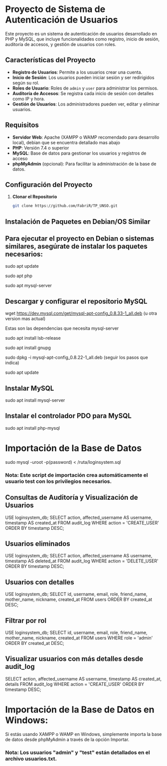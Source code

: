 # Proyecto de Sistema de Autenticación de Usuarios

Este proyecto es un sistema de autenticación de usuarios desarrollado en PHP y MySQL, que incluye funcionalidades como registro, inicio de sesión, auditoría de accesos, y gestión de usuarios con roles.

## Características del Proyecto

- **Registro de Usuarios**: Permite a los usuarios crear una cuenta.
- **Inicio de Sesión**: Los usuarios pueden iniciar sesión y ser redirigidos según su rol.
- **Roles de Usuario**: Roles de `admin` y `user` para administrar los permisos.
- **Auditoría de Accesos**: Se registra cada inicio de sesión con detalles como IP y hora.
- **Gestión de Usuarios**: Los administradores pueden ver, editar y eliminar usuarios.

## Requisitos

- **Servidor Web**: Apache (XAMPP o WAMP recomendado para desarrollo local), debian que se encuentra detallado mas abajo
- **PHP**: Versión 7.4 o superior
- **MySQL**: Base de datos para gestionar los usuarios y registros de acceso
- **phpMyAdmin** (opcional): Para facilitar la administración de la base de datos.

## Configuración del Proyecto

1. **Clonar el Repositorio**

   ```bash
   git clone https://github.com/FabriR/TP_UNSO.git

## Instalación de Paquetes en Debian/OS Similar

## Para ejecutar el proyecto en Debian o sistemas similares, asegúrate de instalar los paquetes necesarios:

sudo apt update

sudo apt php

sudo apt mysql-server

## Descargar y configurar el repositorio MySQL

wget https://dev.mysql.com/get/mysql-apt-config_0.8.33-1_all.deb (u otra version mas actual)

Estas son las dependencias que necesita mysql-server

sudo apt install lsb-release

sudo apt install gnupg

sudo dpkg -i mysql-apt-config_0.8.22-1_all.deb (seguir los pasos que indica)

sudo apt update 

## Instalar MySQL

sudo apt install mysql-server

## Instalar el controlador PDO para MySQL

sudo apt install php-mysql

# Importación de la Base de Datos

sudo mysql -uroot -p(password) < /ruta/loginsystem.sql 
### Nota: Este script de importación crea automáticamente el usuario test con los privilegios necesarios.

## Consultas de Auditoría y Visualización de Usuarios

USE loginsystem_db;
SELECT action, affected_username AS username, timestamp AS created_at
FROM audit_log
WHERE action = 'CREATE_USER'
ORDER BY timestamp DESC;

## Usuarios eliminados

USE loginsystem_db;
SELECT action, affected_username AS username, timestamp AS deleted_at
FROM audit_log
WHERE action = 'DELETE_USER'
ORDER BY timestamp DESC;

## Usuarios con detalles

USE loginsystem_db;
SELECT id, username, email, role, friend_name, mother_name, nickname, created_at
FROM users
ORDER BY created_at DESC;

## Filtrar por rol

USE loginsystem_db;
SELECT id, username, email, role, friend_name, mother_name, nickname, created_at
FROM users
WHERE role = 'admin'
ORDER BY created_at DESC;

## Visualizar usuarios con más detalles desde audit_log

SELECT action, affected_username AS username, timestamp AS created_at, details
FROM audit_log
WHERE action = 'CREATE_USER'
ORDER BY timestamp DESC;


# Importación de la Base de Datos en Windows: 
Si estás usando XAMPP o WAMP en Windows, simplemente importa la base de datos desde phpMyAdmin a través de la opción Importar.

### Nota: Los usuarios "admin" y "test" están detallados en el archivo usuarios.txt.
